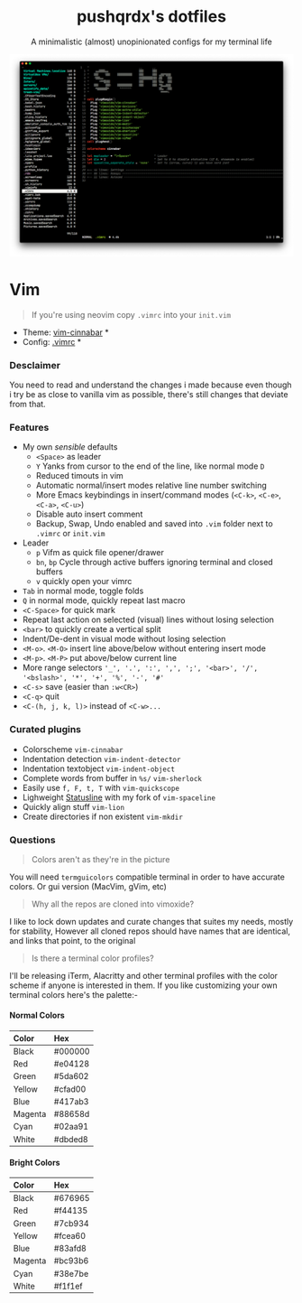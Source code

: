 <div align="center">

# pushqrdx's dotfiles

A minimalistic (almost) unopinionated configs for my terminal life

![Preview](https://github.com/pushqrdx/dotfiles/raw/master/screenshots/vim.png)

</div>

# Vim

> If you're using neovim copy `.vimrc` into your `init.vim`

* Theme: [vim-cinnabar](https://github.com/vimoxide/vim-cinnabar) *
* Config: [.vimrc](https://github.com/pushqrdx/dotfiles/blob/master/.vimrc) *

### Desclaimer

You need to read and understand the changes i made because even though
i try be as close to vanilla vim as possible, there's still changes that
deviate from that.

### Features

* My own *sensible* defaults
   * `<Space>` as leader
   * `Y` Yanks from cursor to the end of the line, like normal mode `D`
   * Reduced timouts in vim
   * Automatic normal/insert modes relative line number switching
   * More Emacs keybindings in insert/command modes (`<C-k>`, `<C-e>`, `<C-a>`, `<C-u>`)
   * Disable auto insert comment
   * Backup, Swap, Undo enabled and saved into `.vim` folder next to `.vimrc` or `init.vim`
* Leader
   * `p` Vifm as quick file opener/drawer
   * `bn`, `bp` Cycle through active buffers ignoring terminal and closed buffers
   * `v` quickly open your vimrc
* `Tab` in normal mode, toggle folds
* `Q` in normal mode, quickly repeat last macro 
* `<C-Space>` for quick mark
* Repeat last action on selected (visual) lines without losing selection
* `<bar>` to quickly create a vertical split
* Indent/De-dent in visual mode without losing selection
* `<M-o>`. `<M-O>` insert line above/below without entering insert mode
* `<M-p>`. `<M-P>` put above/below current line
* More range selectors `'_', '.', ':', ',', ';', '<bar>', '/', '<bslash>', '*', '+', '%', '-', '#'`
* `<C-s>` save (easier than `:w<CR>`)
* `<C-q>` quit
* `<C-(h, j, k, l)>` instead of `<C-w>...`

### Curated plugins

* Colorscheme `vim-cinnabar`
* Indentation detection `vim-indent-detector`
* Indentation textobject `vim-indent-object`
* Complete words from buffer in `%s/` `vim-sherlock`
* Easily use `f, F, t, T` with `vim-quickscope`
* Lighweight [Statusline](https://github.com/pushqrdx/dotfiles/raw/master/screenshots/vim.png) with my fork of `vim-spaceline`
* Quickly align stuff `vim-lion`
* Create directories if non existent `vim-mkdir`

### Questions

> Colors aren't as they're in the picture

You will need `termguicolors` compatible terminal in order to have accurate colors. Or gui version (MacVim, gVim, etc)

> Why all the repos are cloned into vimoxide?

I like to lock down updates and curate changes that suites my needs, mostly for stability, However all cloned repos should have names that are identical, and links that point, to the original

> Is there a terminal color profiles?

I'll be releasing iTerm, Alacritty and other terminal profiles with the color scheme if anyone is interested in them. If you like customizing your own terminal colors here's the palette:-

#### Normal Colors

|Color|Hex|
|:-|:-|
|Black|#000000|
|Red|#e04128|
|Green|#5da602|
|Yellow|#cfad00|
|Blue|#417ab3|
|Magenta|#88658d|
|Cyan|#02aa91|
|White|#dbded8|

#### Bright Colors

|Color|Hex|
|:-|:-|
|Black|#676965|
|Red|#f44135|
|Green|#7cb934|
|Yellow|#fcea60|
|Blue|#83afd8|
|Magenta|#bc93b6|
|Cyan|#38e7be|
|White|#f1f1ef|

